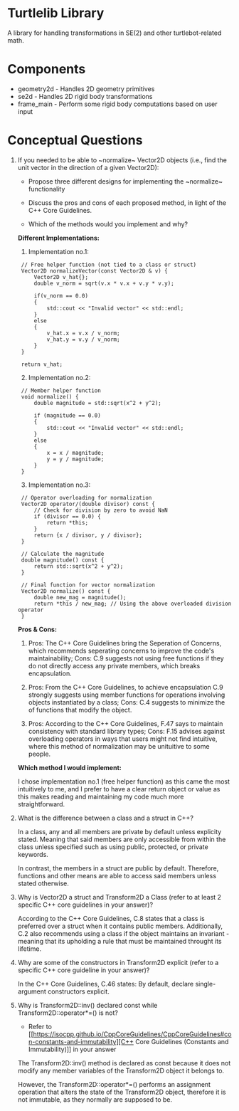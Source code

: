 # Turtlelib Library
A library for handling transformations in SE(2) and other turtlebot-related math.


# Components
- geometry2d - Handles 2D geometry primitives
- se2d - Handles 2D rigid body transformations
- frame_main - Perform some rigid body computations based on user input

# Conceptual Questions
1. If you needed to be able to ~normalize~ Vector2D objects (i.e., find the unit vector in the direction of a given Vector2D):
   - Propose three different designs for implementing the ~normalize~ functionality

   - Discuss the pros and cons of each proposed method, in light of the C++ Core Guidelines.

   - Which of the methods would you implement and why?

   **Different Implementations:**

   1. Implementation no.1:
   ```
    // Free helper function (not tied to a class or struct)
    Vector2D normalizeVector(const Vector2D & v) {
        Vector2D v_hat{};
        double v_norm = sqrt(v.x * v.x + v.y * v.y);

        if(v_norm == 0.0)
        {
            std::cout << "Invalid vector" << std::endl;
        }
        else
        {
            v_hat.x = v.x / v_norm;
            v_hat.y = v.y / v_norm;
        }
    }

    return v_hat;
   ```

   2. Implementation no.2:
   ```
    // Member helper function
    void normalize() {
        double magnitude = std::sqrt(x^2 + y^2);

        if (magnitude == 0.0)
        {
            std::cout << "Invalid vector" << std::endl;
        }
        else
        {
            x = x / magnitude;
            y = y / magnitude;
        }
    }
   ```

   3. Implementation no.3:
   ```
    // Operator overloading for normalization
    Vector2D operator/(double divisor) const {
        // Check for division by zero to avoid NaN
        if (divisor == 0.0) {
            return *this;
        }
        return {x / divisor, y / divisor};
    }

    // Calculate the magnitude
    double magnitude() const {
        return std::sqrt(x^2 + y^2);
    }

    // Final function for vector normalization
    Vector2D normalize() const {
        double new_mag = magnitude();
        return *this / new_mag; // Using the above overloaded division operator
    }
   ```
   **Pros & Cons:**

   1. Pros: The C++ Core Guidelines bring the Seperation of Concerns, which recommends seperating concerns to improve the code's maintainability; Cons: C.9 suggests not using free functions if they do not directly access any private members, which breaks encapsulation.

   2. Pros: From the C++ Core Guidelines, to achieve encapsulation C.9 strongly suggests using member functions for operations involving objects instantiated by a class; Cons: C.4 suggests to minimize the of functions that modify the object.

   3. Pros: According to the C++ Core Guidelines, F.47 says to maintain consistency with standard library types; Cons: F.15 advises against overloading operators in ways that users might not find intuitive, where this method of normalization may be unituitive to some people.

   **Which method I would implement:**

   I chose implementation no.1 (free helper function) as this came the most intuitively to me, and I prefer to have a clear return object or value as this makes reading and maintaining my code much more straightforward.


2. What is the difference between a class and a struct in C++?
    
    In a class, any and all members are private by default unless explicity stated. Meaning that said members are only accessible from within the class unless specified such as using public, protected, or private keywords.

    In contrast, the members in a struct are public by default. Therefore, functions and other means are able to access said members unless stated otherwise.

3. Why is Vector2D a struct and Transform2D a Class (refer to at least 2 specific C++ core guidelines in your answer)?

    According to the C++ Core Guidelines, C.8 states that a class is preferred over a struct when it contains public members. Additionally, C.2 also recommends using a class if the object maintains an invariant - meaning that its upholding a rule that must be maintained throught its lifetime.

4. Why are some of the constructors in Transform2D explicit (refer to a specific C++ core guideline in your answer)?

    In the C++ Core Guidelines, C.46 states: By default, declare single-argument constructors explicit.

5. Why is Transform2D::inv() declared const while Transform2D::operator*=() is not?
   - Refer to [[https://isocpp.github.io/CppCoreGuidelines/CppCoreGuidelines#con-constants-and-immutability][C++ Core Guidelines (Constants and Immutability)]] in your answer

    The Transform2D::inv() method is declared as const because it does not modify any member variables of the Transform2D object it belongs to.
    
    However, the Transform2D::operator*=() performs an assignment operation that alters the state of the Transform2D object, therefore it is not immutable, as they normally are supposed to be.